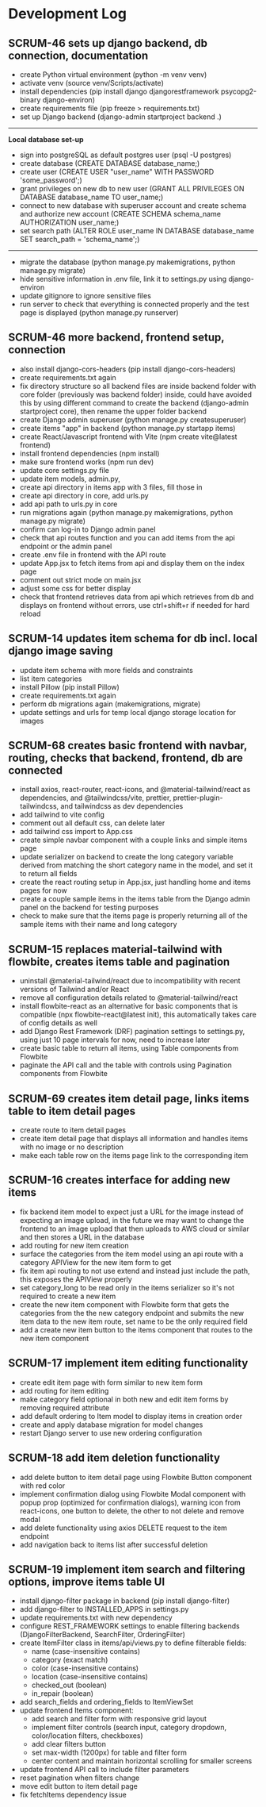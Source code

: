 # Development Log

## SCRUM-46 sets up django backend, db connection, documentation

- create Python virtual environment (python -m venv venv)
- activate venv (source venv/Scripts/activate)
- install dependencies (pip install django djangorestframework psycopg2-binary django-environ)
- create requirements file (pip freeze > requirements.txt)
- set up Django backend (django-admin startproject backend .)

---

**Local database set-up**

- sign into postgreSQL as default postgres user (psql -U postgres)
- create database (CREATE DATABASE database_name;)
- create user (CREATE USER "user_name" WITH PASSWORD 'some_password';)
- grant privileges on new db to new user (GRANT ALL PRIVILEGES ON DATABASE database_name TO user_name;)
- connect to new database with superuser account and create schema and authorize new account (CREATE SCHEMA schema_name AUTHORIZATION user_name;)
- set search path (ALTER ROLE user_name IN DATABASE database_name SET search_path = 'schema_name';)

---

- migrate the database (python manage.py makemigrations, python manage.py migrate)
- hide sensitive information in .env file, link it to settings.py using django-environ
- update gitignore to ignore sensitive files
- run server to check that everything is connected properly and the test page is displayed (python manage.py runserver)

## SCRUM-46 more backend, frontend setup, connection

- also install django-cors-headers (pip install django-cors-headers)
- create requirements.txt again
- fix directory structure so all backend files are inside backend folder with core folder (previously was backend folder) inside, could have avoided this by using different command to create the backend (django-admin startproject core), then rename the upper folder backend
- create Django admin superuser (python manage.py createsuperuser)
- create items "app" in backend (python manage.py startapp items)
- create React/Javascript frontend with Vite (npm create vite@latest frontend)
- install frontend dependencies (npm install)
- make sure frontend works (npm run dev)
- update core settings.py file
- update item models, admin.py,
- create api directory in items app with 3 files, fill those in
- create api directory in core, add urls.py
- add api path to urls.py in core
- run migrations again (python manage.py makemigrations, python manage.py migrate)
- confirm can log-in to Django admin panel
- check that api routes function and you can add items from the api endpoint or the admin panel
- create .env file in frontend with the API route
- update App.jsx to fetch items from api and display them on the index page
- comment out strict mode on main.jsx
- adjust some css for better display
- check that frontend retrieves data from api which retrieves from db and displays on frontend without errors, use ctrl+shift+r if needed for hard reload

## SCRUM-14 updates item schema for db incl. local django image saving

- update item schema with more fields and constraints
- list item categories
- install Pillow (pip install Pillow)
- create requirements.txt again
- perform db migrations again (makemigrations, migrate)
- update settings and urls for temp local django storage location for images

## SCRUM-68 creates basic frontend with navbar, routing, checks that backend, frontend, db are connected

- install axios, react-router, react-icons, and @material-tailwind/react as dependencies, and @tailwindcss/vite, prettier, prettier-plugin-tailwindcss, and tailwindcss as dev dependencies
- add tailwind to vite config
- comment out all default css, can delete later
- add tailwind css import to App.css
- create simple navbar component with a couple links and simple items page
- update serializer on backend to create the long category variable derived from matching the short category name in the model, and set it to return all fields
- create the react routing setup in App.jsx, just handling home and items pages for now
- create a couple sample items in the items table from the Django admin panel on the backend for testing purposes
- check to make sure that the items page is properly returning all of the sample items with their name and long category

## SCRUM-15 replaces material-tailwind with flowbite, creates items table and pagination

- uninstall @material-tailwind/react due to incompatibility with recent versions of Tailwind and/or React
- remove all configuration details related to @material-tailwind/react
- install flowbite-react as an alternative for basic components that is compatible (npx flowbite-react@latest init), this automatically takes care of config details as well
- add Django Rest Framework (DRF) pagination settings to settings.py, using just 10 page intervals for now, need to increase later
- create basic table to return all items, using Table components from Flowbite
- paginate the API call and the table with controls using Pagination components from Flowbite

## SCRUM-69 creates item detail page, links items table to item detail pages

- create route to item detail pages
- create item detail page that displays all information and handles items with no image or no description
- make each table row on the items page link to the corresponding item

## SCRUM-16 creates interface for adding new items

- fix backend item model to expect just a URL for the image instead of expecting an image upload, in the future we may want to change the frontend to an image upload that then uploads to AWS cloud or similar and then stores a URL in the database
- add routing for new item creation
- surface the categories from the item model using an api route with a category APIView for the new item form to get
- fix item api routing to not use extend and instead just include the path, this exposes the APIView properly
- set category_long to be read only in the items serializer so it's not required to create a new item
- create the new item component with Flowbite form that gets the categories from the the new category endpoint and submits the new item data to the new item route, set name to be the only required field
- add a create new item button to the items component that routes to the new item component

## SCRUM-17 implement item editing functionality

- create edit item page with form similar to new item form
- add routing for item editing
- make category field optional in both new and edit item forms by removing required attribute
- add default ordering to Item model to display items in creation order
- create and apply database migration for model changes
- restart Django server to use new ordering configuration

## SCRUM-18 add item deletion functionality

- add delete button to item detail page using Flowbite Button component with red color
- implement confirmation dialog using Flowbite Modal component with popup prop (optimized for confirmation dialogs), warning icon from react-icons, one button to delete, the other to not delete and remove modal
- add delete functionality using axios DELETE request to the item endpoint
- add navigation back to items list after successful deletion

## SCRUM-19 implement item search and filtering options, improve items table UI

- install django-filter package in backend (pip install django-filter)
- add django-filter to INSTALLED_APPS in settings.py
- update requirements.txt with new dependency
- configure REST_FRAMEWORK settings to enable filtering backends (DjangoFilterBackend, SearchFilter, OrderingFilter)
- create ItemFilter class in items/api/views.py to define filterable fields:
  - name (case-insensitive contains)
  - category (exact match)
  - color (case-insensitive contains)
  - location (case-insensitive contains)
  - checked_out (boolean)
  - in_repair (boolean)
- add search_fields and ordering_fields to ItemViewSet
- update frontend Items component:
  - add search and filter form with responsive grid layout
  - implement filter controls (search input, category dropdown, color/location filters, checkboxes)
  - add clear filters button
  - set max-width (1200px) for table and filter form
  - center content and maintain horizontal scrolling for smaller screens
- update frontend API call to include filter parameters
- reset pagination when filters change
- move edit button to item detail page
- fix fetchItems dependency issue
